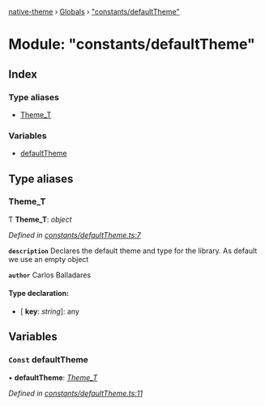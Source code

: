 [native-theme](../README.md) › [Globals](../globals.md) › ["constants/defaultTheme"](_constants_defaulttheme_.md)

# Module: "constants/defaultTheme"

## Index

### Type aliases

* [Theme_T](_constants_defaulttheme_.md#theme_t)

### Variables

* [defaultTheme](_constants_defaulttheme_.md#const-defaulttheme)

## Type aliases

###  Theme_T

Ƭ **Theme_T**: *object*

*Defined in [constants/defaultTheme.ts:7](https://github.com/CarlosBalladares/native-theme/blob/e0000cc/src/constants/defaultTheme.ts#L7)*

**`description`** Declares the default theme and type for the library.
As default we use an empty object

**`author`** Carlos Balladares

#### Type declaration:

* \[ **key**: *string*\]: any

## Variables

### `Const` defaultTheme

• **defaultTheme**: *[Theme_T](_constants_defaulttheme_.md#theme_t)*

*Defined in [constants/defaultTheme.ts:11](https://github.com/CarlosBalladares/native-theme/blob/e0000cc/src/constants/defaultTheme.ts#L11)*
